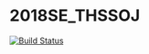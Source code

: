 # 2018SE_THSSOJ
[![Build Status](https://travis-ci.com/ShadowIterator/2018SE_THSSOJ.svg?token=pTYTJHZ8qbBqVssH4pFR&branch=master)](https://travis-ci.com/ShadowIterator/2018SE_THSSOJ)
